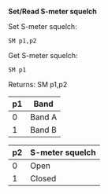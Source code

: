 __Set/Read S-meter squelch__

Set S-meter squelch:

	SM p1,p2

Get S-meter squelch:

	SM p1

Returns: SM p1,p2

| p1  | Band |
| --- | --- |
| 0 | Band A |
| 1 | Band B |

| p2  | S-meter squelch |
| --- | --- |
| 0 | Open   |
| 1 | Closed |

